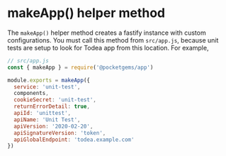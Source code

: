 # makeApp() helper method
The `makeApp()` helper method creates a fastify instance with custom
configurations. You must call this method from `src/app.js`, because unit tests
are setup to look for Todea app from this location. For example,
```js
// src/app.js
const { makeApp } = require('@pocketgems/app')

module.exports = makeApp({
  service: 'unit-test',
  components,
  cookieSecret: 'unit-test',
  returnErrorDetail: true,
  apiId: 'unittest',
  apiName: 'Unit Test',
  apiVersion: '2020-02-20',
  apiSignatureVersion: 'token',
  apiGlobalEndpoint: 'todea.example.com'
})
```
